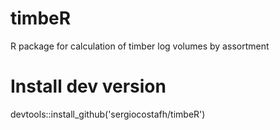 # timbeR
R package for calculation of timber log volumes by assortment

# Install dev version
devtools::install_github('sergiocostafh/timbeR')
